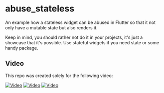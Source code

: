 # abuse_stateless

An example how a stateless widget can be abused in Flutter so that it not only have a mutable state but also renders it.

Keep in mind, you should rather not do it in your projects, it's just a showcase that it's possible. Use stateful widgets if you need state or some handy package. 

## Video

This repo was created solely for the following video:

[![Video](https://img.youtube.com/vi/Hkl2JuCZTKE/0.jpg)](https://www.youtube.com/watch?v=Hkl2JuCZTKE)
[![Video](https://img.youtube.com/vi/IKR8hpslNTw/0.jpg)](https://www.youtube.com/watch?v=IKR8hpslNTw)
[![Video](https://img.youtube.com/vi/KOEA-hNkDDE/0.jpg)](https://www.youtube.com/watch?v=KOEA-hNkDDE)

